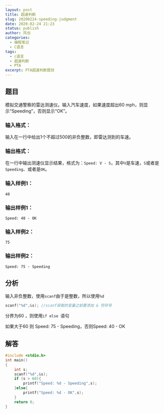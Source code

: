```yaml
---
layout: post
title: 超速判断
slug: 20200224-speeding-judgment
date: 2020-02-24 21:23
status: publish
author: 风也
categories: 
  - 编程笔记
  - C语言
tags: 
  - c语言
  - 超速判断
  - PTA
excerpt: PTA超速判断题目
---
```


## 题目

模拟交通警察的雷达测速仪。输入汽车速度，如果速度超出60 mph，则显示“Speeding”，否则显示“OK”。

### 输入格式：

输入在一行中给出1个不超过500的非负整数，即雷达测到的车速。

### 输出格式：

在一行中输出测速仪显示结果，格式为：`Speed: V - S`，其中`V`是车速，`S`或者是`Speeding`、或者是`OK`。

### 输入样例1：

```in
40   
```

### 输出样例1：

```out
Speed: 40 - OK   
```

### 输入样例2：

```
75     
```

### 输出样例2：

```
Speed: 75 - Speeding
```

## 分析

输入非负整数，使用`scanf`由于是整数，所以使用`%d`

```c
scanf("%d",&s);	//scanf获取的变量之前要添加 & 符符号
```

分界为60 ，则使用`if else `语句

如果大于60 则 Speed: 75 - Speeding，否则Speed: 40 - OK   

## 解答

~~~c
#include <stdio.h>
int main()
{
    int s;
    scanf("%d",&s);
    if (s > 60){
        printf("Speed: %d - Speeding",s);
    }else{
        printf("Speed: %d - OK",s);
    }
    return 0;
}
~~~

